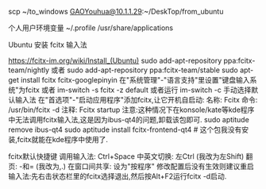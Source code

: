 scp ~/to_windows GAOYouhua@10.1.1.29:~/DeskTop/from_ubuntu

个人用户环境变量 ~/.profile
/usr/share/applications

Ubuntu 安装 fcitx 输入法

https://fcitx-im.org/wiki/Install_(Ubuntu)
sudo add-apt-repository ppa:fcitx-team/nightly 或者 sudo add-apt-repository ppa:fcitx-team/stable
sudo apt-get install fcitx fcitx-googlepinyin
在"系统管理"-"语言支持"里设置"键盘输入系统"为fcitx 或者 im-switch -s fcitx -z default 或者运行 im-switch -c 手动选择默认输入法
在"首选项"-"启动应用程序"添加fcitx,让它开机自启动:
名称: Fcitx
命令: /usr/bin/fcitx -d
注释: Fcitx startup
注意:这种情况下在konsole/kate等kde程序中无法调用fcitx输入法,这是因为ibus-qt4的问题,卸载该包即可.
sudo aptitude remove ibus-qt4
sudo aptitude install fcitx-frontend-qt4 # 这个包我没有安装,fcitx就能在kde程序中使用了.

fcitx默认快捷键
调用输入法: Ctrl+Space
中英文切换: 左Ctrl (我改为左Shift)
翻页:      -和= (我改为,.)
在窗口间共享: 设为"按程序"
修改配置后没有生效则建议重启输入法:先右击状态栏里的fcitx选择退出,然后按Alt+F2运行fcitx -d启动.


